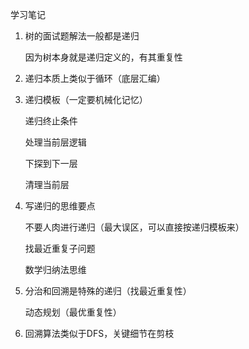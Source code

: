 学习笔记
1. 树的面试题解法一般都是递归

    因为树本身就是递归定义的，有其重复性

2. 递归本质上类似于循环（底层汇编）

3. 递归模板（一定要机械化记忆）
   
    递归终止条件

    处理当前层逻辑

    下探到下一层

    清理当前层

4. 写递归的思维要点
   
    不要人肉进行递归（最大误区，可以直接按递归模板来）

    找最近重复子问题
    
    数学归纳法思维

5. 分治和回溯是特殊的递归（找最近重复性）
   
   动态规划（最优重复性）

6. 回溯算法类似于DFS，关键细节在剪枝